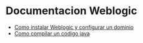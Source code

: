 # Documentacion Weblogic


* [Como instalar Weblogic y configurar un dominio](guia/instalacion.rst)
* [Como compilar un codigo java](guia/compilarcodigojava.rst)
